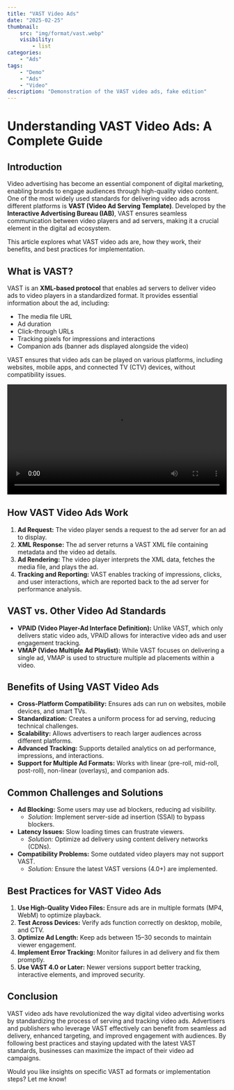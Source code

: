 ```yaml
---
title: "VAST Video Ads"
date: "2025-02-25"
thumbnail:
    src: "img/format/vast.webp"
    visibility:
        - list
categories:
    - "Ads"
tags:
    - "Demo"
    - "Ads"
    - "Video"
description: "Demonstration of the VAST video ads, fake edition"
---
```


<link href="https://cdnjs.cloudflare.com/ajax/libs/video.js/8.6.1/video-js.min.css" rel="stylesheet">
<script src="https://cdnjs.cloudflare.com/ajax/libs/video.js/8.6.1/video.min.js"></script>
<link href="https://cdnjs.cloudflare.com/ajax/libs/videojs-contrib-ads/7.3.2/videojs.ads.css" rel="stylesheet">
<script src="https://cdnjs.cloudflare.com/ajax/libs/videojs-contrib-ads/7.3.2/videojs.ads.min.js"></script>
<link href="/vast/videojsx.vast.css" rel="stylesheet">
<script src="/vast/videojsx.vast.js"></script>

# Understanding VAST Video Ads: A Complete Guide

## Introduction

Video advertising has become an essential component of digital marketing, enabling brands to engage audiences through
high-quality video content. One of the most widely used standards for delivering video ads across different platforms is
**VAST (Video Ad Serving Template)**. Developed by the **Interactive Advertising Bureau (IAB)**, VAST ensures seamless
communication between video players and ad servers, making it a crucial element in the digital ad ecosystem.

This article explores what VAST video ads are, how they work, their benefits, and best practices for implementation.

## What is VAST?

VAST is an **XML-based protocol** that enables ad servers to deliver video ads to video players in a standardized
format. It provides essential information about the ad, including:

- The media file URL
- Ad duration
- Click-through URLs
- Tracking pixels for impressions and interactions
- Companion ads (banner ads displayed alongside the video)

VAST ensures that video ads can be played on various platforms, including websites, mobile apps, and connected TV (CTV)
devices, without compatibility issues.

<div style="display: flex;justify-content: center">
    <video id="my-video" class="video-js" controls preload="auto" width="640">
        <source src="http://commondatastorage.googleapis.com/gtv-videos-bucket/sample/BigBuckBunny.mp4" type="video/mp4" />
    </video>
</div>

## How VAST Video Ads Work

1. **Ad Request:** The video player sends a request to the ad server for an ad to display.
2. **XML Response:** The ad server returns a VAST XML file containing metadata and the video ad details.
3. **Ad Rendering:** The video player interprets the XML data, fetches the media file, and plays the ad.
4. **Tracking and Reporting:** VAST enables tracking of impressions, clicks, and user interactions, which are reported
   back to the ad server for performance analysis.

## VAST vs. Other Video Ad Standards

- **VPAID (Video Player-Ad Interface Definition):** Unlike VAST, which only delivers static video ads, VPAID allows for
  interactive video ads and user engagement tracking.
- **VMAP (Video Multiple Ad Playlist):** While VAST focuses on delivering a single ad, VMAP is used to structure
  multiple ad placements within a video.

## Benefits of Using VAST Video Ads

- **Cross-Platform Compatibility:** Ensures ads can run on websites, mobile devices, and smart TVs.
- **Standardization:** Creates a uniform process for ad serving, reducing technical challenges.
- **Scalability:** Allows advertisers to reach larger audiences across different platforms.
- **Advanced Tracking:** Supports detailed analytics on ad performance, impressions, and interactions.
- **Support for Multiple Ad Formats:** Works with linear (pre-roll, mid-roll, post-roll), non-linear (overlays), and
  companion ads.

## Common Challenges and Solutions

- **Ad Blocking:** Some users may use ad blockers, reducing ad visibility.
    - *Solution:* Implement server-side ad insertion (SSAI) to bypass blockers.
- **Latency Issues:** Slow loading times can frustrate viewers.
    - *Solution:* Optimize ad delivery using content delivery networks (CDNs).
- **Compatibility Problems:** Some outdated video players may not support VAST.
    - *Solution:* Ensure the latest VAST versions (4.0+) are implemented.

## Best Practices for VAST Video Ads

1. **Use High-Quality Video Files:** Ensure ads are in multiple formats (MP4, WebM) to optimize playback.
2. **Test Across Devices:** Verify ads function correctly on desktop, mobile, and CTV.
3. **Optimize Ad Length:** Keep ads between 15–30 seconds to maintain viewer engagement.
4. **Implement Error Tracking:** Monitor failures in ad delivery and fix them promptly.
5. **Use VAST 4.0 or Later:** Newer versions support better tracking, interactive elements, and improved security.

## Conclusion

VAST video ads have revolutionized the way digital video advertising works by standardizing the process of serving and
tracking video ads. Advertisers and publishers who leverage VAST effectively can benefit from seamless ad delivery,
enhanced targeting, and improved engagement with audiences. By following best practices and staying updated with the
latest VAST standards, businesses can maximize the impact of their video ad campaigns.

Would you like insights on specific VAST ad formats or implementation steps? Let me know!
<script>
    const videoJsInstance = videojs('my-video', {
        controls: true,
        autoplay: false,
        preload: 'auto'
    });
    videoJsInstance.vast({
        skip: 5,
        schedule: [
            {
                url: 'https://api-dev.moneyoyo.org/api/v1/public/feeds/vast_video?pid=66GwjROBg5L1W69Zt4m2FHLkaCs_mzD2YNr75XZW-CQ&zid=32540061',
                offset: '00:00:03',
            },
            {
                url: 'https://api-dev.moneyoyo.org/api/v1/public/feeds/vast_video?pid=66GwjROBg5L1W69Zt4m2FHLkaCs_mzD2YNr75XZW-CQ&zid=72310609',
                offset: '80%',
            }
        ]
    });
</script>
